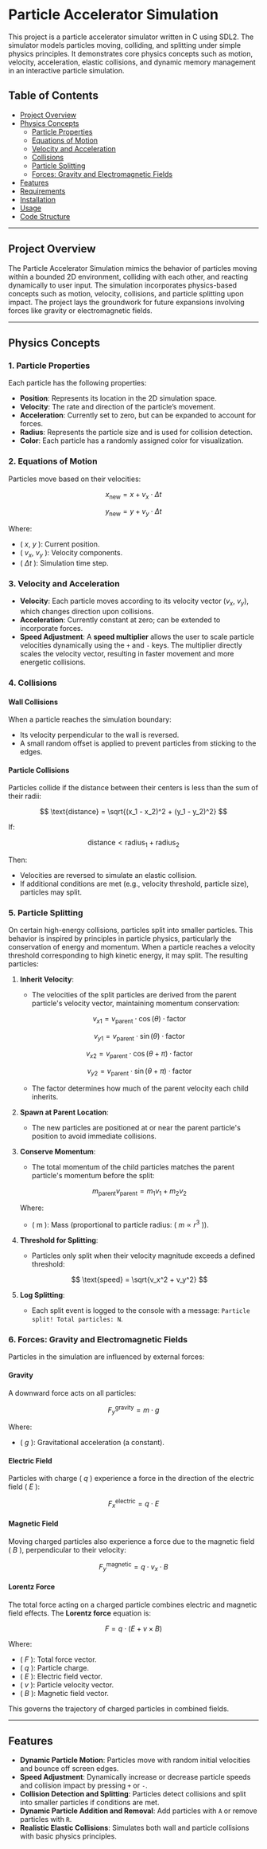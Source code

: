 # Particle Accelerator Simulation

This project is a particle accelerator simulator written in C using SDL2. The simulator models particles moving, colliding, and splitting under simple physics principles. It demonstrates core physics concepts such as motion, velocity, acceleration, elastic collisions, and dynamic memory management in an interactive particle simulation.

## Table of Contents
- [Project Overview](#project-overview)
- [Physics Concepts](#physics-concepts)
  - [Particle Properties](#1-particle-properties)
  - [Equations of Motion](#2-equations-of-motion)
  - [Velocity and Acceleration](#3-velocity-and-acceleration)
  - [Collisions](#4-collisions)
  - [Particle Splitting](#5-particle-splitting)
  - [Forces: Gravity and Electromagnetic Fields](#6-forces-gravity-and-electromagnetic-fields)
- [Features](#features)
- [Requirements](#requirements)
- [Installation](#installation)
- [Usage](#usage)
- [Code Structure](#code-structure)

---

## Project Overview

The Particle Accelerator Simulation mimics the behavior of particles moving within a bounded 2D environment, colliding with each other, and reacting dynamically to user input. The simulation incorporates physics-based concepts such as motion, velocity, collisions, and particle splitting upon impact. The project lays the groundwork for future expansions involving forces like gravity or electromagnetic fields.

---

## Physics Concepts

### 1. Particle Properties
Each particle has the following properties:
- **Position**: Represents its location in the 2D simulation space.
- **Velocity**: The rate and direction of the particle’s movement.
- **Acceleration**: Currently set to zero, but can be expanded to account for forces.
- **Radius**: Represents the particle size and is used for collision detection.
- **Color**: Each particle has a randomly assigned color for visualization.

### 2. Equations of Motion
Particles move based on their velocities:

$$
x_{\text{new}} = x + v_x \cdot \Delta t
$$

$$
y_{\text{new}} = y + v_y \cdot \Delta t
$$

Where:
- \( $x$, $y$ \): Current position.
- \( $v_x$, $v_y$ \): Velocity components.
- \( $\Delta t$ \): Simulation time step.

### 3. Velocity and Acceleration
- **Velocity**: Each particle moves according to its velocity vector \($v_x$, $v_y$)\, which changes direction upon collisions.
- **Acceleration**: Currently constant at zero; can be extended to incorporate forces.
- **Speed Adjustment**: A **speed multiplier** allows the user to scale particle velocities dynamically using the `+` and `-` keys. The multiplier directly scales the velocity vector, resulting in faster movement and more energetic collisions.

### 4. Collisions
#### Wall Collisions
When a particle reaches the simulation boundary:
- Its velocity perpendicular to the wall is reversed.
- A small random offset is applied to prevent particles from sticking to the edges.

#### Particle Collisions
Particles collide if the distance between their centers is less than the sum of their radii:

$$
\text{distance} = \sqrt{(x_1 - x_2)^2 + (y_1 - y_2)^2}
$$

If:

$$
\text{distance} < \text{radius}_1 + \text{radius}_2
$$

Then:
- Velocities are reversed to simulate an elastic collision.
- If additional conditions are met (e.g., velocity threshold, particle size), particles may split.

### 5. Particle Splitting

On certain high-energy collisions, particles split into smaller particles. This behavior is inspired by principles in particle physics, particularly the conservation of energy and momentum. When a particle reaches a velocity threshold corresponding to high kinetic energy, it may split. The resulting particles:

1. **Inherit Velocity**:
   - The velocities of the split particles are derived from the parent particle's velocity vector, maintaining momentum conservation:

   $$
   v_{x1} = v_{\text{parent}} \cdot \cos(\theta) \cdot \text{factor}
   $$

   $$
   v_{y1} = v_{\text{parent}} \cdot \sin(\theta) \cdot \text{factor}
   $$

   $$
   v_{x2} = v_{\text{parent}} \cdot \cos(\theta + \pi) \cdot \text{factor}
   $$

   $$
   v_{y2} = v_{\text{parent}} \cdot \sin(\theta + \pi) \cdot \text{factor}
   $$

   - The factor determines how much of the parent velocity each child inherits.

2. **Spawn at Parent Location**:
   - The new particles are positioned at or near the parent particle's position to avoid immediate collisions.

3. **Conserve Momentum**:
   - The total momentum of the child particles matches the parent particle's momentum before the split:

   $$
   m_{\text{parent}} v_{\text{parent}} = m_1 v_1 + m_2 v_2
   $$

   Where:
   - \( m \): Mass (proportional to particle radius: \( $m$ $\propto$ $r^3$ \)).

4. **Threshold for Splitting**:
   - Particles only split when their velocity magnitude exceeds a defined threshold:

   $$
   \text{speed} = \sqrt{v_x^2 + v_y^2}
   $$

5. **Log Splitting**:
   - Each split event is logged to the console with a message: `Particle split! Total particles: N`.

### 6. Forces: Gravity and Electromagnetic Fields

Particles in the simulation are influenced by external forces:

#### **Gravity**
A downward force acts on all particles:

$$
F_y^{\text{gravity}} = m \cdot g
$$

Where:
- \( $g$ \): Gravitational acceleration (a constant).

#### **Electric Field**
Particles with charge \( $q$ \) experience a force in the direction of the electric field \( $E$ \):

$$
F_x^{\text{electric}} = q \cdot E
$$

#### **Magnetic Field**
Moving charged particles also experience a force due to the magnetic field \( $B$ \), perpendicular to their velocity:

$$
F_y^{\text{magnetic}} = q \cdot v_x \cdot B
$$

#### **Lorentz Force**
The total force acting on a charged particle combines electric and magnetic field effects. The **Lorentz force** equation is:

$$
F = q \cdot (E + v \times B)
$$

Where:
- \( $F$ \): Total force vector.
- \( $q$ \): Particle charge.
- \( $E$ \): Electric field vector.
- \( $v$ \): Particle velocity vector.
- \( $B$ \): Magnetic field vector.

This governs the trajectory of charged particles in combined fields.

---

## Features

- **Dynamic Particle Motion**: Particles move with random initial velocities and bounce off screen edges.
- **Speed Adjustment**: Dynamically increase or decrease particle speeds and collision impact by pressing `+` or `-`.
- **Collision Detection and Splitting**: Particles detect collisions and split into smaller particles if conditions are met.
- **Dynamic Particle Addition and Removal**: Add particles with `A` or remove particles with `R`.
- **Realistic Elastic Collisions**: Simulates both wall and particle collisions with basic physics principles.